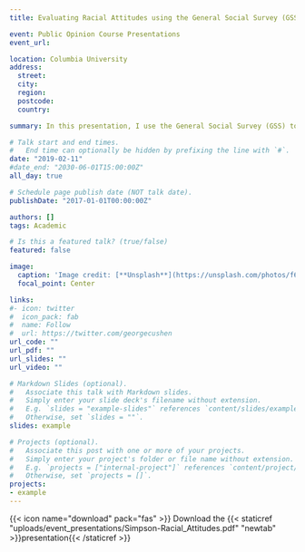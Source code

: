 ```yaml
---
title: Evaluating Racial Attitudes using the General Social Survey (GSS)

event: Public Opinion Course Presentations
event_url:

location: Columbia University
address:
  street: 
  city: 
  region: 
  postcode:
  country:

summary: In this presentation, I use the General Social Survey (GSS) to present changes in American racial attitudes by demographic subgroups. Topics covered include attitudes regarding discrimination (broadly), housing discrimination, school district busing, government aid, and workplace affirmative action.

# Talk start and end times.
#   End time can optionally be hidden by prefixing the line with `#`.
date: "2019-02-11"
#date_end: "2030-06-01T15:00:00Z"
all_day: true

# Schedule page publish date (NOT talk date).
publishDate: "2017-01-01T00:00:00Z"

authors: []
tags: Academic

# Is this a featured talk? (true/false)
featured: false

image:
  caption: 'Image credit: [**Unsplash**](https://unsplash.com/photos/f6PNAO4Kn18)'
  focal_point: Center

links:
#- icon: twitter
#  icon_pack: fab
#  name: Follow
#  url: https://twitter.com/georgecushen
url_code: ""
url_pdf: ""
url_slides: ""
url_video: ""

# Markdown Slides (optional).
#   Associate this talk with Markdown slides.
#   Simply enter your slide deck's filename without extension.
#   E.g. `slides = "example-slides"` references `content/slides/example-slides.md`.
#   Otherwise, set `slides = ""`.
slides: example

# Projects (optional).
#   Associate this post with one or more of your projects.
#   Simply enter your project's folder or file name without extension.
#   E.g. `projects = ["internal-project"]` references `content/project/deep-learning/index.md`.
#   Otherwise, set `projects = []`.
projects:
- example
---
```


{{< icon name="download" pack="fas" >}} Download the {{< staticref "uploads/event_presentations/Simpson-Racial_Attitudes.pdf" "newtab" >}}presentation{{< /staticref >}}
